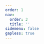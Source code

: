 ```yaml
---
order: 1
nav:
  order: 3
  title: ''
sidemenu: false
gapless: true
---
```


<code src='./index.tsx' />
